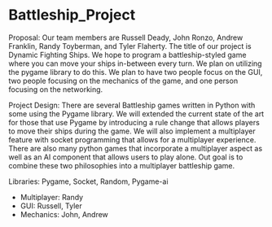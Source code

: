 # Battleship_Project

Proposal:
Our team members are Russell Deady, John Ronzo, Andrew Franklin, Randy Toyberman, and Tyler Flaherty. The title of our project is Dynamic Fighting Ships. We hope to program a battleship-styled game where you can move your ships in-between every turn. We plan on utilizing the pygame library to do this. We plan to  have two people focus on the GUI, two people focusing on the mechanics of the game, and one person focusing on the networking.

Project Design:
There are several Battleship games written in Python with some using the Pygame library. We will extended the current state of the art for those that use Pygame by introducing a rule change that allows players to move their ships during the game. We will also implement a multiplayer feature with socket programming that allows for a multiplayer experience. There are also many python games that incorporate a multiplayer aspect as well as an AI component that allows users to play alone. Out goal is to combine these two philosophies into a multiplayer battleship game. 

Libraries: Pygame, Socket, Random, Pygame-ai

- Multiplayer: Randy
- GUI: Russell, Tyler
- Mechanics: John, Andrew
